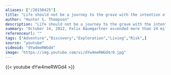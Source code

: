 ```yaml
---
aliases: ["/20150425"]
title: "Life should not be a journey to the grave with the intention of arriving safely in a pretty and well preserved body, but rather to skid in broadside in a cloud of smoke, thoroughly used up, totally worn out, and loudly proclaiming Wow! What a Ride!"
author: "Hunter S. Thompson"
description: "Life should not be a journey to the grave with the intention of arriving safely in a pretty and well preserved body, but rather to skid in broadside in a cloud of smoke, thoroughly used up, totally worn out, and loudly proclaiming Wow! What a Ride! - Hunter S. Thompson quotes from GetInspired365.com"
summary: "October 14, 2012, Felix Baumgartner ascended more than 24 miles above Earth's surface to the edge of space in a stratospheric balloon. Millions across the globe watched as he opened the door of the capsule, stepped off the platform, and broke the speed of sound while free falling safely back to Earth. Felix set three world records that day—and inspired us all to reach beyond the limits of our own realities, and reimagine our potential to achieve the incredible.  Here's his story"
referenceurl: ""
tags: ["Adventure","Discovery","Exploration","Living","Risk",]
source: "youtube"
videoid: "dYw4meRWGd4"
image: "https://img.youtube.com/vi/dYw4meRWGd4/0.jpg"
---
```


{{< youtube dYw4meRWGd4 >}}
